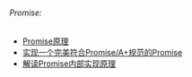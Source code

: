 ###### Promise: 
* [Promise原理](https://segmentfault.com/a/1190000009478377)
* [实现一个完美符合Promise/A+规范的Promise](https://github.com/forthealllight/blog/issues/4)
* [解读Promise内部实现原理](https://juejin.im/post/5a30193051882503dc53af3c)

